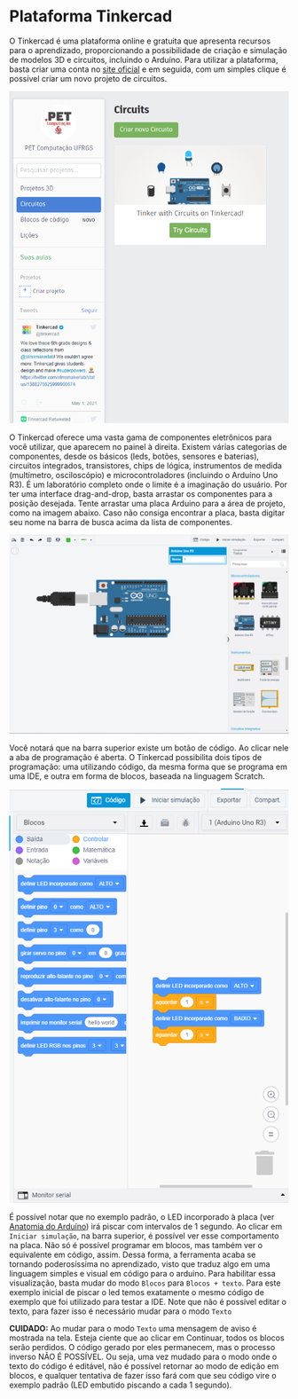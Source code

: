 # Plataforma Tinkercad

O Tinkercad é uma plataforma online e gratuita que apresenta recursos para o aprendizado, proporcionando a possibilidade de criação e simulação de modelos 3D e circuitos, incluindo o Arduíno. Para utilizar a plataforma, basta criar uma conta no [site oficial](https://www.tinkercad.com/) e em seguida, com um simples clique é possível criar um novo projeto de circuitos. 

 ![Página de projetos de circuitos](./images/tinkercad-1.png)

O Tinkercad oferece uma vasta gama de componentes eletrônicos para você utilizar, que aparecem no painel à direita. Existem várias categorias de componentes, desde os básicos (leds, botões, sensores e baterias), circuitos integrados, transistores, chips de lógica, instrumentos de medida (multímetro, osciloscópio) e microcontroladores (incluindo o Arduíno Uno R3). É um laboratório completo onde o limite é a imaginação do usuário. Por ter uma interface drag-and-drop, basta arrastar os componentes para a posição desejada. Tente arrastar uma placa Arduino para a área de projeto, como na imagem abaixo. Caso não consiga encontrar a placa, basta digitar seu nome na barra de busca acima da lista de componentes.

 ![Espaço de trabalho](./images/tinkercad-2.png)

Você notará que na barra superior existe um botão de código. Ao clicar nele a aba de programação é aberta.  O Tinkercad possibilita dois tipos de programação: uma utilizando código, da mesma forma que se programa em uma IDE, e outra em forma de blocos, baseada na linguagem Scratch.

 ![Códigos de blocos](./images/tinkercad-3.png)

É possível notar que no exemplo padrão, o LED incorporado à placa (ver [Anatomia do Arduíno](./anatomia-do-arduino-uno.md)) irá piscar com intervalos de 1 segundo. Ao clicar em `Iniciar simulação`, na barra superior, é possível ver esse comportamento na placa. 
Não só é possível programar em blocos, mas também ver o equivalente em código, assim. Dessa forma, a ferramenta acaba se tornando poderosíssima no aprendizado, visto que traduz algo em uma linguagem simples e visual em código para o arduino. Para habilitar essa visualização, basta mudar do modo `Blocos` para `Blocos + texto`. Para este exemplo inicial de piscar o led temos exatamente o mesmo código de exemplo que foi utilizado para testar a IDE. Note que não é possível editar o texto, para fazer isso é necessário mudar para o modo `Texto`

__CUIDADO:__ Ao mudar para o modo `Texto` uma mensagem de aviso é mostrada na tela. Esteja ciente que ao clicar em Continuar, todos os blocos serão perdidos. O código gerado por eles permanecem, mas o processo inverso NÃO É POSSÍVEL. Ou seja, uma vez mudado para o modo onde o texto do código é editável, não é possível retornar ao modo de edição em blocos, e qualquer tentativa de fazer isso fará com que seu código vire o exemplo padrão (LED embutido piscando a cada 1 segundo).
